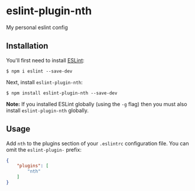 # eslint-plugin-nth

My personal eslint config

## Installation

You'll first need to install [ESLint](http://eslint.org):

```
$ npm i eslint --save-dev
```

Next, install `eslint-plugin-nth`:

```
$ npm install eslint-plugin-nth --save-dev
```

**Note:** If you installed ESLint globally (using the `-g` flag) then you must also install `eslint-plugin-nth` globally.

## Usage

Add `nth` to the plugins section of your `.eslintrc` configuration file. You can omit the `eslint-plugin-` prefix:

```json
{
    "plugins": [
        "nth"
    ]
}
```





